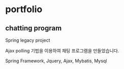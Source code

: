 # portfolio

## chatting program

Spring legacy project

Ajax polling 기법을 이용하여 채팅 프로그램을 만들었습니다.

Spring Framework, Jquery, Ajax, Mybatis, Mysql
